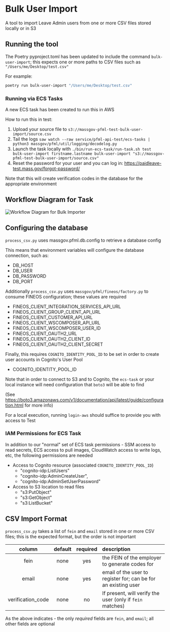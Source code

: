 # Bulk User Import

A tool to import Leave Admin users from one or more CSV files stored locally or in S3


## Running the tool

The Poetry pyproject.toml has been updated to include the command `bulk-user-import`; this expects one or more paths to CSV files such as `"/Users/me/Desktop/test.csv"`

For example:
```sh
poetry run bulk-user-import "/Users/me/Desktop/test.csv"
```
### Running via ECS Tasks

A new ECS task has been created to run this in AWS

How to run this in test:
1. Upload your source file to `s3://massgov-pfml-test-bulk-user-import/source.csv`
2. Tail the logs `saw watch --raw service/pfml-api-test/ecs-tasks | python3 massgov/pfml/util/logging/decodelog.py`
3. Launch the task locally with `./bin/run-ecs-task/run-task.sh test bulk-user-import firstname.lastname bulk-user-import "s3://massgov-pfml-test-bulk-user-import/source.csv"`
4. Reset the password for your user and you can log in: https://paidleave-test.mass.gov/forgot-password/

Note that this will create verification codes in the database for the appropriate environment

## Workflow Diagram for Task

![Workflow Diagram for Bulk Importer](https://lucid.app/publicSegments/view/752992e1-9008-4454-891f-2d5158965c9e/image.png)


## Configuring the database

`process_csv.py` uses massgov.pfml.db.config to retrieve a database config

This means that environment variables will configure the database connection, such as:
* DB_HOST
* DB_USER
* DB_PASSWORD
* DB_PORT

Additionally `process_csv.py` uses `massgov/pfml/fineos/factory.py` to consume FINEOS configuration; these values are required
* FINEOS_CLIENT_INTEGRATION_SERVICES_API_URL
* FINEOS_CLIENT_GROUP_CLIENT_API_URL
* FINEOS_CLIENT_CUSTOMER_API_URL
* FINEOS_CLIENT_WSCOMPOSER_API_URL
* FINEOS_CLIENT_WSCOMPOSER_USER_ID
* FINEOS_CLIENT_OAUTH2_URL
* FINEOS_CLIENT_OAUTH2_CLIENT_ID
* FINEOS_CLIENT_OAUTH2_CLIENT_SECRET

Finally, this requires `COGNITO_IDENTITY_POOL_ID` to be set in order to create user accounts in Cognito's User Pool
* COGNITO_IDENTITY_POOL_ID

Note that in order to connect to S3 and to Cognito, the `ecs-task` or your local instance will need configuration that `boto3` will be able to find

(See https://boto3.amazonaws.com/v1/documentation/api/latest/guide/configuration.html for more info)

For a local execution, running `login-aws` should suffice to provide you with access to Test

### IAM Permissions for ECS Task

In addition to our "normal" set of ECS task permissions - SSM access to read secrets, ECS access to pull images, CloudWatch access to write logs, etc, the following permissions are needed
* Access to Cognito resource (associated `COGNITO_IDENTITY_POOL_ID`)
  *  "cognito-idp:ListUsers"
  *  "cognito-idp:AdminCreateUser",
  *  "cognito-idp:AdminSetUserPassword"
* Access to S3 location to read files
  *  "s3:PutObject"
  *  "s3:GetObject"
  *  "s3:ListBucket"


## CSV Import Format

`process_csv.py` takes a list of `fein` and `email` stored in one or more CSV files; this is the expected format,
but the order is not important

| column            | default | required | description                                                     |
| :----:            | :-----: | :------: | :-------------------------------------------------------------- |
| fein              |  none   | yes      | the FEIN of the employer to generate codes for                  |
| email             |  none   | yes      | email of the user to register for; can be for an existing user  |
| verification_code |  none   | no       | If present, will verify the user (only if `fein` matches)       |



As the above indicates - the only _required_ fields are `fein`, and `email`; all other fields are optional


